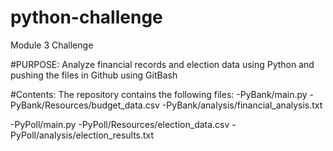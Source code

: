 # python-challenge
Module 3 Challenge

#PURPOSE:
Analyze financial records and election data using Python and pushing the files in Github using GitBash

#Contents:
The repository contains the following files:
-PyBank/main.py
-PyBank/Resources/budget_data.csv
-PyBank/analysis/financial_analysis.txt

-PyPoll/main.py
-PyPoll/Resources/election_data.csv
-PyPoll/analysis/election_results.txt
